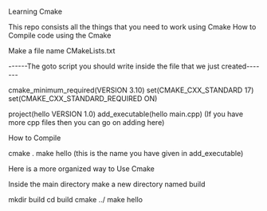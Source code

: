 Learning Cmake

This repo consists all the things that you need to work using Cmake
How to Compile code using the Cmake

Make a file name CMakeLists.txt

------The goto script you should write inside the file that we just created-------

cmake_minimum_required(VERSION 3.10)
set(CMAKE_CXX_STANDARD 17)
set(CMAKE_CXX_STANDARD_REQUIRED ON)

project(hello VERSION 1.0)
add_executable(hello main.cpp) (If you have more cpp files then you can go on adding here)

How to Compile

cmake .
make 
hello (this is the name you have given in add_executable)

Here is a more organized way to Use Cmake

Inside the main directory make a new directory named build

mkdir build
cd build
cmake ../
make
hello
